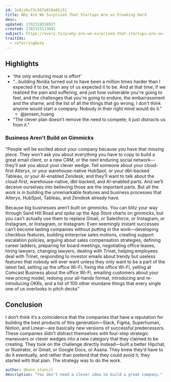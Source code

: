 ```yaml
---
id: 3x8jz6u73c567a818x6kj51
title: Why Are We Surprised That Startups Are so Freaking Hard
desc:
updated: 1702318558937
created: 1702315113601
subject: https://every.to/p/why-are-we-surprised-that-startups-are-so-freaking-hard
traitIds:
  - referringNote
---
```


## Highlights

- 'the only enduring moat is effort'
- "...building Nvidia turned out to have been a million times harder than I expected it to be, than any of us expected it to be. And at that time, if we realized the pain and suffering, and just how vulnerable you're going to feel, and the challenges that you're going to endure, the embarrassment and the shame, and the list of all the things that go wrong, I don't think anyone would start a company. Nobody in their right mind would do it."
  - @jensen_huang
- "The clever plan doesn’t remove the need to compete; it just distracts us from it."

### Business Aren't Build on Gimmicks

"People will be excited about your company because you have that missing piece. They won’t ask you about everything you have to copy to build a great email client, or a new CRM, or the next enduring social network—they’ll ask you about your clever wedge. Tell someone about your cloud-first Alteryx, or your warehouse-native HubSpot, or your dbt-backed Tableau, or your AI-enabled Zendesk, and they’ll want to talk about the cloud-first, warehouse-native, dbt-backed, and AI-enabled parts. And we’ll deceive ourselves into believing those are the important parts. But all the work is in building the unremarkable features and business processes that Alteryx, HubSpot, Tableau, and Zendesk already have.

Because big businesses aren’t built on gimmicks. You can blitz your way through Sand Hill Road and spike up the App Store charts on gimmicks, but you can’t actually use them to replace Gmail, or Salesforce, or Instagram, or Instagram, or Instagram, or Instagram. Even seemingly instant successes can’t become lasting companies without putting in the work—developing checkbox features, building enterprise sales motions, creating support escalation policies, arguing about sales compensation strategies, defining career ladders, preparing for board meetings, negotiating office leases, hiring lawyers, changing lawyers, dealing with Trinet, helping employees deal with Trinet, responding to investor emails about trendy but useless features that nobody will ever want unless they only want to be a part of the latest fad, setting up the office Wi-Fi, fixing the office Wi-Fi, yelling at Comcast Business about the office Wi-Fi, emailing customers about your new pricing model, redoing your all-hands format, introducing and re-introducing OKRs, and a list of 100 other mundane things that every single one of us overlooks in pitch decks"

## Conclusion

I don’t think it’s a coincidence that the companies that have a reputation for building the best products of this generation—Slack, Figma, Superhuman, Notion, and Linear—are basically new versions of successful predecessors. These companies didn’t distract themselves with four-step strategic maneuvers or clever wedges into a new category that they claimed to be creating. They took on the challenge directly instead—built a better Hipchat, or Illustrator, or Gmail, or Google Docs, or Asana. They knew they’d have to do it eventually, and rather than pretend that they could avoid it, they started with that plan. The strategy was to do the work.

```yaml
author: @benn_stancil
description: "You don't need a clever idea to build a great company."

```
